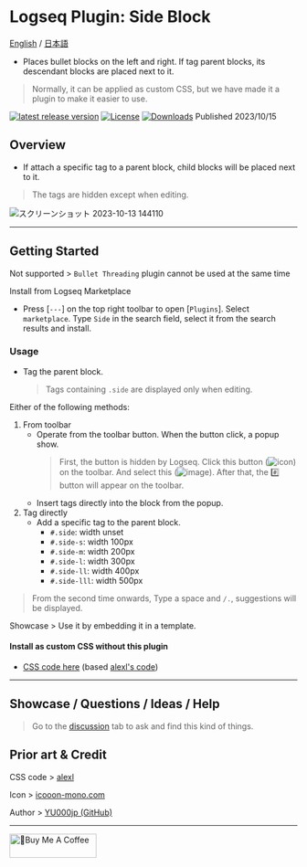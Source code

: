 # Logseq Plugin: Side Block

[English](https://github.com/YU000jp/logseq-plugin-side-block) / [日本語](https://github.com/YU000jp/logseq-plugin-side-block/blob/main/readme.ja.md)

- Places bullet blocks on the left and right. If tag parent blocks, its descendant blocks are placed next to it.

> Normally, it can be applied as custom CSS, but we have made it a plugin to make it easier to use.

[![latest release version](https://img.shields.io/github/v/release/YU000jp/logseq-plugin-side-block)](https://github.com/YU000jp/logseq-plugin-side-block/releases)
[![License](https://img.shields.io/github/license/YU000jp/logseq-plugin-side-block?color=blue)](https://github.com/YU000jp/logseq-plugin-side-block/LICENSE)
[![Downloads](https://img.shields.io/github/downloads/YU000jp/logseq-plugin-side-block/total.svg)](https://github.com/YU000jp/logseq-plugin-side-block/releases)
 Published 2023/10/15

## Overview

- If attach a specific tag to a parent block, child blocks will be placed next to it.
> The tags are hidden except when editing.

![スクリーンショット 2023-10-13 144110](https://github.com/YU000jp/logseq-plugin-side-block/assets/111847207/c85ebc5e-9442-42c0-bac5-1616203483ca)

---

## Getting Started

Not supported > `Bullet Threading` plugin cannot be used at the same time

Install from Logseq Marketplace
  - Press [`---`] on the top right toolbar to open [`Plugins`]. Select `marketplace`. Type `Side` in the search field, select it from the search results and install.

### Usage

- Tag the parent block.
  > Tags containing `.side` are displayed only when editing.

Either of the following methods:

1. From toolbar
   - Operate from the toolbar button. When the button click, a popup show.
     > First, the button is hidden by Logseq. Click this button (![icon](https://github.com/YU000jp/logseq-plugin-bullet-point-custom-icon/assets/111847207/136f9d0f-9dcf-4942-9821-c9f692fcfc2f)) on the toolbar. And select this (![image](https://github.com/YU000jp/logseq-plugin-side-block/assets/111847207/726d00da-f665-4eb1-ac15-77e10a24dcae)). After that, the #️⃣ button will appear on the toolbar.
   - Insert tags directly into the block from the popup.
1. Tag directly
   - Add a specific tag to the parent block.
     - `#.side`: width unset
     - `#.side-s`: width 100px
     - `#.side-m`: width 200px
     - `#.side-l`: width 300px
     - `#.side-ll`: width 400px
     - `#.side-lll`: width 500px
  > From the second time onwards, Type a space and `/.`, suggestions will be displayed.



Showcase > Use it by embedding it in a template.

#### Install as custom CSS without this plugin

- [CSS code here](https://github.com/YU000jp/logseq-plugin-side-block/blob/main/src/style.css) (based [alexl's code](https://codeberg.org/alexl/for-logseq))

---

## Showcase / Questions / Ideas / Help

> Go to the [discussion](https://github.com/YU000jp/logseq-plugin-side-block/discussions) tab to ask and find this kind of things.

## Prior art & Credit

CSS code > [alexl](https://codeberg.org/alexl/for-logseq)

Icon > [icooon-mono.com](https://icooon-mono.com/00372-%e3%83%96%e3%83%ad%e3%83%83%e3%82%b3%e3%83%aa%e3%83%bc/)

Author > [YU000jp (GitHub)](https://github.com/YU000jp)

---

<a href="https://www.buymeacoffee.com/yu000japan" target="_blank"><img src="https://cdn.buymeacoffee.com/buttons/v2/default-violet.png" alt="🍌Buy Me A Coffee" style="height: 42px;width: 152px" ></a>

